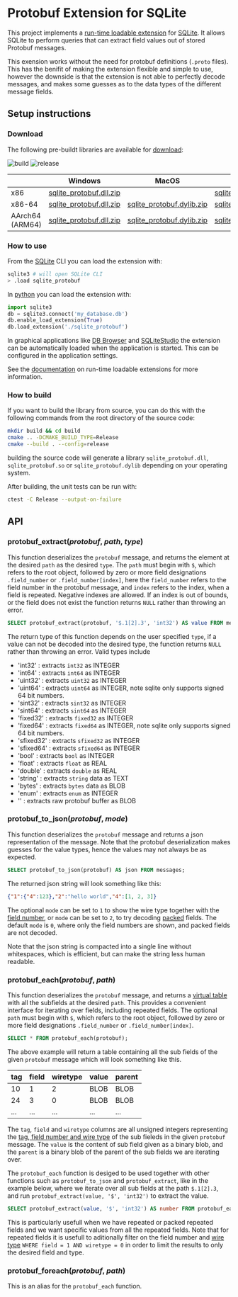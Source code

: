 # Protobuf Extension for SQLite
This project implements a [run-time loadable extension][ext] for [SQLite][]. It
allows SQLite to perform queries that can extract field values out of stored
Protobuf messages. 

This exension works without the need for protobuf definitions (`.proto` files). This has the benifit of making the extension flexible and simple to use, however the downside is that the extension is not able to perfectly decode messages, and makes some guesses as to the data types of the different message fields. 

[ext]: https://www.sqlite.org/loadext.html
[SQLite]: https://www.sqlite.org/

## Setup instructions

### Download

The following pre-buildt libraries are available for [download](https://github.com/andreasbell/sqlite_protobuf/releases):

![build](https://github.com/andreasbell/sqlite_protobuf/actions/workflows/build.yml/badge.svg) ![release](https://img.shields.io/github/v/release/andreasbell/sqlite_protobuf?display_name=release)


|  | Windows | MacOS | Linux |
|--|--|--|--|
| x86 | [sqlite_protobuf.dll.zip](https://github.com/andreasbell/sqlite_protobuf/releases/latest/download/sqlite_protobuf-windows-x86.zip) |  | [sqlite_protobuf.so.tar.gz](https://github.com/andreasbell/sqlite_protobuf/releases/latest/download/sqlite_protobuf-linux-x86.tar.gz) |
| x86-64 | [sqlite_protobuf.dll.zip](https://github.com/andreasbell/sqlite_protobuf/releases/latest/download/sqlite_protobuf-windows-x64.zip) | [sqlite_protobuf.dylib.zip](https://github.com/andreasbell/sqlite_protobuf/releases/latest/download/sqlite_protobuf-macos-x64.zip) | [sqlite_protobuf.so.tar.gz](https://github.com/andreasbell/sqlite_protobuf/releases/latest/download/sqlite_protobuf-linux-x64.tar.gz) |
| AArch64 (ARM64) | [sqlite_protobuf.dll.zip](https://github.com/andreasbell/sqlite_protobuf/releases/latest/download/sqlite_protobuf-windows-aarch64.zip) | [sqlite_protobuf.dylib.zip](https://github.com/andreasbell/sqlite_protobuf/releases/latest/download/sqlite_protobuf-macos-aarch64.zip) | [sqlite_protobuf.so.tar.gz](https://github.com/andreasbell/sqlite_protobuf/releases/latest/download/sqlite_protobuf-linux-aarch64.tar.gz)

### How to use

From the [SQLite][] CLI you can load the extension with:
```bash
sqlite3 # will open SQLite CLI
> .load sqlite_protobuf
```

In [python][] you can load the extension with:
```python
import sqlite3
db = sqlite3.connect('my_database.db')
db.enable_load_extension(True)
db.load_extension('./sqlite_protobuf')
```

In graphical applications like [DB Browser][] and [SQLiteStudio][] the extension can be automatically loaded when the application is started. This can be configured in the application settings.

See the [documentation][ext] on run-time loadable extensions for more
information.

[DB Browser]: https://sqlitebrowser.org/
[SQLiteStudio]: https://sqlitestudio.pl/
[python]: https://www.python.org/

### How to build
If you want to build the library from source, you can do this with the following commands from the root directory of the source code: 
```bash
mkdir build && cd build
cmake .. -DCMAKE_BUILD_TYPE=Release
cmake --build . --config=release
```
building the source code will generate a library `sqlite_protobuf.dll`, `sqlite_protobuf.so` or `sqlite_protobuf.dylib` depending on your operating system.

After building, the unit tests can be run with:
```bash
ctest -C Release --output-on-failure
```

## API

### protobuf_extract(_protobuf_, _path_, _type_)
This function deserializes the `protobuf` message, and returns the element at the desired `path` as the desired `type`. The `path` must begin with `$`, which refers to the root object, followed by zero or more field designations `.field_number` or `.field_number[index]`, here the `field_number` refers to the field number in the protobuf message, and `index` refers to the index, when a field is repeated. Negative indexes are allowed. If an index is out of bounds, or the field does not exist the function returns `NULL` rather than throwing an error.

```sql
SELECT protobuf_extract(protobuf, '$.1[2].3', 'int32') AS value FROM messages;
```

The return type of this function depends on the user specified `type`, if a value can not be decoded into the desired type, the function returns `NULL` rather than throwing an error. Valid types include
- 'int32' : extracts `int32` as INTEGER
- 'int64' : extracts `int64` as INTEGER
- 'uint32' : extracts `uint32` as INTEGER
- 'uint64' : extracts `uint64` as INTEGER, note sqlite only supports signed 64 bit numbers.
- 'sint32' : extracts `sint32` as INTEGER
- 'sint64' : extracts `sint64` as INTEGER
- 'fixed32' : extracts `fixed32` as INTEGER
- 'fixed64' : extracts `fixed64` as INTEGER, note sqlite only supports signed 64 bit numbers.
- 'sfixed32' : extracts `sfixed32` as INTEGER
- 'sfixed64' : extracts `sfixed64` as INTEGER
- 'bool' : extracts `bool` as INTEGER
- 'float' : extracts `float` as REAL
- 'double' : extracts `double` as REAL
- 'string' : extracts `string` data as TEXT
- 'bytes' : extracts `bytes` data as BLOB
- 'enum' : extracts `enum` as INTEGER
- '' : extracts raw protobuf buffer as BLOB

### protobuf_to_json(_protobuf_, _mode_)
This function deserializes the `protobuf` message and returns a json representation of the message. Note that the protobuf deserialization makes guesses for the value types, hence the values may not always be as expected. 

```sql
SELECT protobuf_to_json(protobuf) AS json FROM messages;
```

The returned json string will look something like this:

```json
{"1":{"4":123},"2":"hello world","4":[1, 2, 3]}
```

The optional `mode` can be set to `1` to show the wire type together with the [field number][pb], or `mode` can be set to `2`, to try decoding [packed][packed] fields. The default `mode` is `0`, where only the field numbers are shown, and packed fields are not decoded.

Note that the json string is compacted into a single line without whitespaces, which is efficient, but can make the string less human readable.

[pb]: https://protobuf.dev/programming-guides/encoding/#structure
[packed]: https://protobuf.dev/programming-guides/encoding/#packed

### protobuf_each(_protobuf_, _path_)
This function deserializes the `protobuf` message, and returns a [virtual table][vtab] with all the subfields at the desired `path`. This provides a convenient interface for iterating over fields, including repeated fields. The optional `path` must begin with `$`, which refers to the root object, followed by zero or more field designations `.field_number` or `.field_number[index]`.

```sql
SELECT * FROM protobuf_each(protobuf);
```

The above example will return a table containing all the sub fields of the given `protobuf` message which will look something like this.

| tag | field | wiretype | value | parent |
|-----|-------|----------|-------|--------|
| 10  | 1     | 2        | BLOB  | BLOB   |
| 24  | 3     | 0        | BLOB  | BLOB   |
| ... | ...   | ...      | ...   | ...    |

The `tag`, `field` and `wiretype` columns are all unsigned integers representing the [tag, field number and wire type][structure] of the sub fieleds in the given `protobuf` message. The `value` is the content of sub field given as a binary blob, and the `parent` is a binary blob of the parent of the sub fields we are iterating over.

The `protobuf_each` function is desiged to be used together with other functions such as `protobuf_to_json` and `protobuf_extract`, like in the example below, where we iterate over all sub fields at the path `$.1[2].3`, and run `protobuf_extract(value, '$', 'int32')` to extract the value.

```sql
SELECT protobuf_extract(value, '$', 'int32') AS number FROM protobuf_each(protobuf, '$.1[2].3');
```

This is particularly usefull when we have repeated or packed repeated fields and we want specific values from all the repeated fields. Note that for repeated fields it is usefull to aditionally filter on the field number and [wire type][structure] `WHERE field = 1 AND wiretype = 0` in order to limit the results to only the desired field and type.

[vtab]: https://www.sqlite.org/vtab.html
[structure]: https://protobuf.dev/programming-guides/encoding/#structure

### protobuf_foreach(_protobuf_, _path_)
This is an alias for the `protobuf_each` function.
